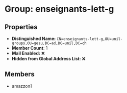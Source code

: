 # Group: enseignants-lett-g

## Properties

- **Distinguished Name:** `CN=enseignants-lett-g,OU=unil-groups,OU=gesu,DC=ad,DC=unil,DC=ch`
- **Member Count:** 1
- **Mail Enabled:** ❌
- **Hidden from Global Address List:** ❌

## Members

- amazzon1
